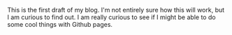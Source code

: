This is the first draft of my blog. I'm not entirely sure how this will work, but I am curious to find out. I am really curious to see if I might be able to do some cool things with Github pages.